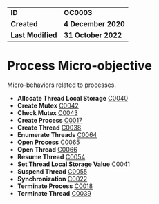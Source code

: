 <table>
<tr>
<td><b>ID</b></td>
<td><b>OC0003</b></td>
</tr>
<td><b>Created</b></td>
<td><b>4 December 2020</b></td>
</tr>
<tr>
<td><b>Last Modified</b></td>
<td><b>31 October 2022</b></td>
</tr>
</table>


# Process Micro-objective #
Micro-behaviors related to processes.

* **Allocate Thread Local Storage** [C0040](../process/allocate-thread-local-storage.md)
* **Create Mutex** [C0042](../process/create-mutex.md)
* **Check Mutex** [C0043](../process/check-mutex.md)	
* **Create Process** [C0017](../process/create-process.md)
* **Create Thread** [C0038](../process/create-thread.md)
* **Enumerate Threads** [C0064](../process/enumerate-threads.md)
* **Open Process** [C0065](../process/open-process.md)
* **Open Thread** [C0066](../process/open-thread.md)
* **Resume Thread** [C0054](../process/resume-thread.md)
* **Set Thread Local Storage Value** [C0041](../process/set-thread-local-storage-value.md)
* **Suspend Thread** [C0055](../process/suspend-thread.md)	
* **Synchronization** [C0022](../process/synchronization.md)
* **Terminate Process** [C0018](../process/terminate-process.md)
* **Terminate Thread** [C0039](../process/terminate-thread.md)